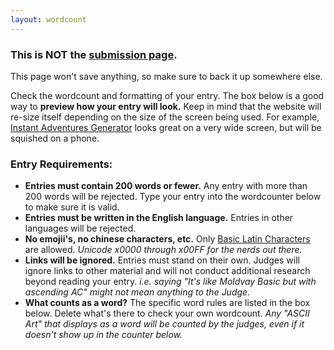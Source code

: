 ```yaml
---
layout: wordcount
---
```

### **This is NOT the [submission page]({{site.baseurl}}/2018submission).** 

This page won't save anything, so make sure to back it up somewhere else.

Check the wordcount and formatting of your entry. The box below is a good way to **preview how your entry will look.** Keep in mind that the website will re-size itself depending on the size of the screen being used. For example, [Instant Adventures Generator](https://200wordrpg.github.io/2016/supplement/2016/04/14/InstantAdventuresGeneratorpocketedition.html) looks great on a very wide screen, but will be squished on a phone.

### Entry Requirements:

* **Entries must contain 200 words or fewer.** Any entry with more than 200 words will be rejected. Type your entry into the wordcounter below to make sure it is valid.
* **Entries must be written in the English language.** Entries in other languages will be rejected.
* **No emojii's, no chinese characters, etc.** Only [Basic Latin Characters](http://www.isthisthingon.org/unicode/?page=X0&subpage=0) are allowed. *Unicode x0000 through x00FF for the nerds out there.*
* **Links will be ignored.** Entries must stand on their own. Judges will ignore links to other material and will not conduct additional research beyond reading your entry. *i.e. saying "It's like Moldvay Basic but with ascending AC" might not mean anything to the Judge.*
* **What counts as a word?** The specific word rules are listed in the box below. Delete what's there to check your own wordcount. *Any "ASCII Art" that displays as a word will be counted by the judges, even if it doesn't show up in the counter below.*
